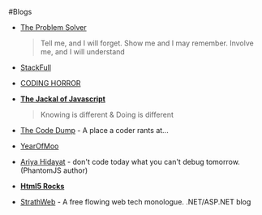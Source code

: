 #Blogs

* [The Problem Solver](http://blogs.msmvps.com/theproblemsolver/)
  
  > Tell me, and I will forget. Show me and I may remember. Involve me, and I will understand
  
* [StackFull](http://blog.stackfull.com/)

* [CODING HORROR](http://blog.codinghorror.com/)

* [**The Jackal of Javascript**](http://thejackalofjavascript.com/)
    > Knowing is different & Doing is different

* [The Code Dump](http://www.codelord.net/) - A place a coder rants at...

* [YearOfMoo](http://www.yearofmoo.com/)

* [Ariya Hidayat](http://ariya.ofilabs.com/) - don't code today what you can't debug tomorrow. (PhantomJS author)

* [**Html5 Rocks**](http://www.html5rocks.com/en/)

* [StrathWeb](http://www.strathweb.com/) - A free flowing web tech monologue. .NET/ASP.NET blog